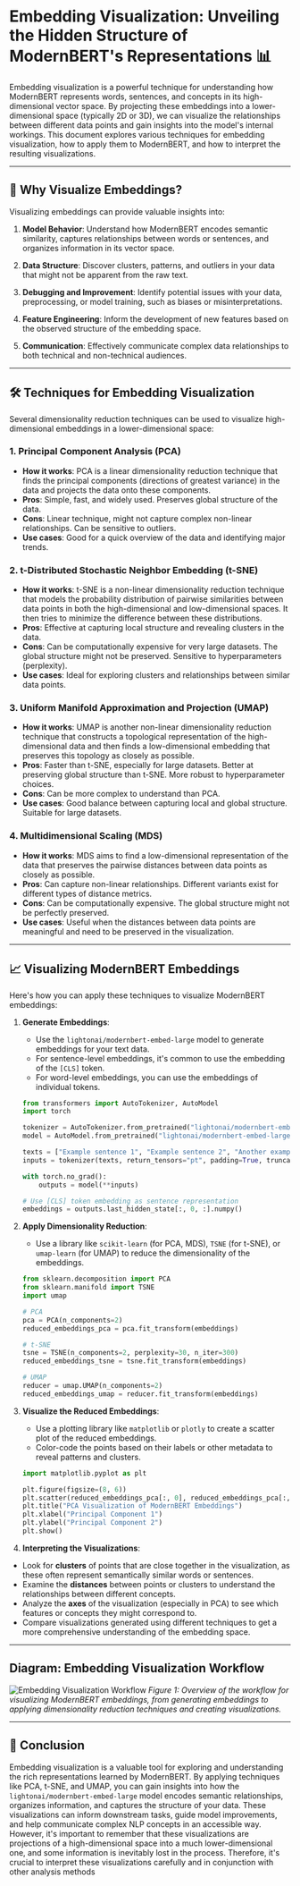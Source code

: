 # Embedding Visualization: Unveiling the Hidden Structure of ModernBERT's Representations 📊

Embedding visualization is a powerful technique for understanding how ModernBERT represents words, sentences, and concepts in its high-dimensional vector space. By projecting these embeddings into a lower-dimensional space (typically 2D or 3D), we can visualize the relationships between different data points and gain insights into the model's internal workings. This document explores various techniques for embedding visualization, how to apply them to ModernBERT, and how to interpret the resulting visualizations.

---

## 🤔 Why Visualize Embeddings?

Visualizing embeddings can provide valuable insights into:

1. **Model Behavior**: Understand how ModernBERT encodes semantic similarity, captures relationships between words or sentences, and organizes information in its vector space.

2. **Data Structure**: Discover clusters, patterns, and outliers in your data that might not be apparent from the raw text.

3. **Debugging and Improvement**: Identify potential issues with your data, preprocessing, or model training, such as biases or misinterpretations.

4. **Feature Engineering**: Inform the development of new features based on the observed structure of the embedding space.

5. **Communication**: Effectively communicate complex data relationships to both technical and non-technical audiences.

---

## 🛠️ Techniques for Embedding Visualization

Several dimensionality reduction techniques can be used to visualize high-dimensional embeddings in a lower-dimensional space:

### 1. Principal Component Analysis (PCA)

-   **How it works**: PCA is a linear dimensionality reduction technique that finds the principal components (directions of greatest variance) in the data and projects the data onto these components.
-   **Pros**: Simple, fast, and widely used. Preserves global structure of the data.
-   **Cons**: Linear technique, might not capture complex non-linear relationships. Can be sensitive to outliers.
-   **Use cases**: Good for a quick overview of the data and identifying major trends.

### 2. t-Distributed Stochastic Neighbor Embedding (t-SNE)

-   **How it works**: t-SNE is a non-linear dimensionality reduction technique that models the probability distribution of pairwise similarities between data points in both the high-dimensional and low-dimensional spaces. It then tries to minimize the difference between these distributions.
-   **Pros**: Effective at capturing local structure and revealing clusters in the data.
-   **Cons**: Can be computationally expensive for very large datasets. The global structure might not be preserved. Sensitive to hyperparameters (perplexity).
-   **Use cases**: Ideal for exploring clusters and relationships between similar data points.

### 3. Uniform Manifold Approximation and Projection (UMAP)

-   **How it works**: UMAP is another non-linear dimensionality reduction technique that constructs a topological representation of the high-dimensional data and then finds a low-dimensional embedding that preserves this topology as closely as possible.
-   **Pros**: Faster than t-SNE, especially for large datasets. Better at preserving global structure than t-SNE. More robust to hyperparameter choices.
-   **Cons**: Can be more complex to understand than PCA.
-   **Use cases**: Good balance between capturing local and global structure. Suitable for large datasets.

### 4. Multidimensional Scaling (MDS)

- **How it works**: MDS aims to find a low-dimensional representation of the data that preserves the pairwise distances between data points as closely as possible.
- **Pros**: Can capture non-linear relationships. Different variants exist for different types of distance metrics.
- **Cons**: Can be computationally expensive. The global structure might not be perfectly preserved.
- **Use cases**: Useful when the distances between data points are meaningful and need to be preserved in the visualization.

---

## 📈 Visualizing ModernBERT Embeddings

Here's how you can apply these techniques to visualize ModernBERT embeddings:

1. **Generate Embeddings**:
    
    -   Use the `lightonai/modernbert-embed-large` model to generate embeddings for your text data.
    -   For sentence-level embeddings, it's common to use the embedding of the `[CLS]` token.
    -   For word-level embeddings, you can use the embeddings of individual tokens.
    
    ```python
    from transformers import AutoTokenizer, AutoModel
    import torch
    
    tokenizer = AutoTokenizer.from_pretrained("lightonai/modernbert-embed-large")
    model = AutoModel.from_pretrained("lightonai/modernbert-embed-large")
    
    texts = ["Example sentence 1", "Example sentence 2", "Another example"]
    inputs = tokenizer(texts, return_tensors="pt", padding=True, truncation=True)
    
    with torch.no_grad():
        outputs = model(**inputs)
    
    # Use [CLS] token embedding as sentence representation
    embeddings = outputs.last_hidden_state[:, 0, :].numpy()
    ```
    
2. **Apply Dimensionality Reduction**:
    
    -   Use a library like `scikit-learn` (for PCA, MDS), `TSNE` (for t-SNE), or `umap-learn` (for UMAP) to reduce the dimensionality of the embeddings.
    
    ```python
    from sklearn.decomposition import PCA
    from sklearn.manifold import TSNE
    import umap
    
    # PCA
    pca = PCA(n_components=2)
    reduced_embeddings_pca = pca.fit_transform(embeddings)
    
    # t-SNE
    tsne = TSNE(n_components=2, perplexity=30, n_iter=300)
    reduced_embeddings_tsne = tsne.fit_transform(embeddings)
    
    # UMAP
    reducer = umap.UMAP(n_components=2)
    reduced_embeddings_umap = reducer.fit_transform(embeddings)
    ```
    
3. **Visualize the Reduced Embeddings**:
    
    -   Use a plotting library like `matplotlib` or `plotly` to create a scatter plot of the reduced embeddings.
    -   Color-code the points based on their labels or other metadata to reveal patterns and clusters.
    
    ```python
    import matplotlib.pyplot as plt
    
    plt.figure(figsize=(8, 6))
    plt.scatter(reduced_embeddings_pca[:, 0], reduced_embeddings_pca[:, 1])
    plt.title("PCA Visualization of ModernBERT Embeddings")
    plt.xlabel("Principal Component 1")
    plt.ylabel("Principal Component 2")
    plt.show()
    ```
    
4. **Interpreting the Visualizations**:
 - Look for **clusters** of points that are close together in the visualization, as these often represent semantically similar words or sentences.
 - Examine the **distances** between points or clusters to understand the relationships between different concepts.
 - Analyze the **axes** of the visualization (especially in PCA) to see which features or concepts they might correspond to.
 - Compare visualizations generated using different techniques to get a more comprehensive understanding of the embedding space.

---

## Diagram: Embedding Visualization Workflow

![Embedding Visualization Workflow](../images/mermaid-diagram-2025-01-20-165402.svg)
*Figure 1: Overview of the workflow for visualizing ModernBERT embeddings, from generating embeddings to applying dimensionality reduction techniques and creating visualizations.*

---

## 🏁 Conclusion

Embedding visualization is a valuable tool for exploring and understanding the rich representations learned by ModernBERT. By applying techniques like PCA, t-SNE, and UMAP, you can gain insights into how the `lightonai/modernbert-embed-large` model encodes semantic relationships, organizes information, and captures the structure of your data. These visualizations can inform downstream tasks, guide model improvements, and help communicate complex NLP concepts in an accessible way. However, it's important to remember that these visualizations are projections of a high-dimensional space into a much lower-dimensional one, and some information is inevitably lost in the process. Therefore, it's crucial to interpret these visualizations carefully and in conjunction with other analysis methods